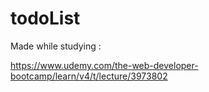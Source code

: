 # todoList

Made while studying : 

https://www.udemy.com/the-web-developer-bootcamp/learn/v4/t/lecture/3973802

